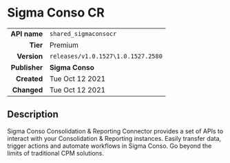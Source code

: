 # Sigma Conso CR
| | |
|-:|-|
|**API name**|`shared_sigmaconsocr`|
|**Tier**|Premium|
|**Version**|`releases/v1.0.1527\1.0.1527.2580`|
|**Publisher**|**Sigma Conso**|
|**Created**|Tue Oct 12 2021|
|**Changed**|Tue Oct 12 2021|

## Description
Sigma Conso Consolidation & Reporting Connector provides a set of APIs to interact with your Consolidation & Reporting instances. Easily transfer data, trigger actions and automate workflows in Sigma Conso. Go beyond the limits of traditional CPM solutions.
